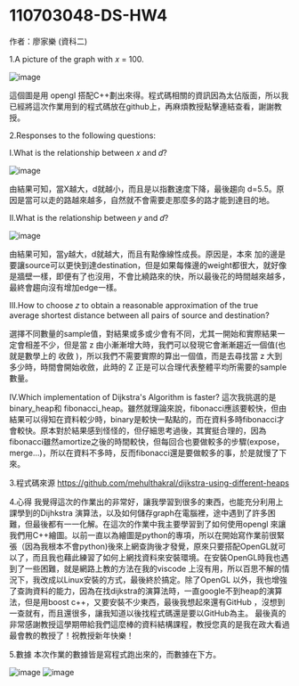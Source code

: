 # 110703048-DS-HW4
作者：廖家樂 (資科二)

1.A picture of the graph with 𝑥 = 100.

 ![image](https://user-images.githubusercontent.com/94668166/212936397-fe6dd7b0-63f1-4a14-993e-50bcffa7c8c5.png)

這個圖是用 opengl 搭配C++劃出來得。程式碼相關的資訊因為太佔版面，所以我已經將這次作業用到的程式碼放在github上，再麻煩教授點擊連結查看，謝謝教授。

2.Responses to the following questions:

I.What is the relationship between 𝑥 and 𝑑? 

 ![image](https://user-images.githubusercontent.com/94668166/212936489-9839d051-4a04-4c31-90f3-06856631742b.png)

由結果可知，當X越大，d就越小，而且是以指數速度下降，最後趨向 
d=5.5。原因是當可以走的路越來越多，自然就不會需要走那麼多的路才能到達目的地。

II.What is the relationship between 𝑦 and 𝑑?

 ![image](https://user-images.githubusercontent.com/94668166/212936549-5650bb37-2a2b-4852-b563-4ec3438a562a.png)

由結果可知，當y越大，d就越大，而且有點像線性成長。原因是，本來
加的邊是要讓source可以更快到達destination，但是如果每條邊的weight都很大，就好像是牆壁一樣，即便有了也沒用，不會比繞路來的快，所以最後花的時間越來越多，最終會趨向沒有增加edge一樣。


III.How to choose 𝑧 to obtain a reasonable approximation of the true average shortest distance between all pairs of source and destination? 

選擇不同數量的sample值，對結果或多或少會有不同，尤其一開始和實際結果一定會相差不少，但是當 z 由小漸漸增大時，我們可以發現它會漸漸趨近一個值(也就是數學上的 收斂 )，所以我們不需要實際的算出一個值，而是去尋找當 z 大到多少時，時間會開始收斂，此時的 Z 正是可以合理代表整體平均所需要的sample數量。

IV.Which implementation of Dijkstra's Algorithm is faster?
這次我挑選的是binary_heap和 fibonacci_heap。雖然就理論來說，fibonacci應該要較快，但由結果可以得知在資料較少時，binary是較快一點點的，而在資料多時fibonacci才會較快。原本對於結果感到怪怪的，但仔細思考過後，其實挺合理的，因為fibonacci雖然amortize之後的時間較快，但每回合也要做較多的步驟(expose，merge…)，所以在資料不多時，反而fibonacci還是要做較多的事，於是就慢了下來。

3.程式碼來源
https://github.com/mehulthakral/dijkstra-using-different-heaps 

4.心得
我覺得這次的作業出的非常好，讓我學習到很多的東西，也能充分利用上課學到的Dijhkstra 演算法，以及如何儲存graph在電腦裡，途中遇到了許多困難，但最後都有一一化解。在這次的作業中我主要學習到了如何使用opengl 來讓我們用C++繪圖。以前一直以為繪圖是python的專項，所以在開始寫作業前很緊張（因為我根本不會python)後來上網查詢後才發覺，原來只要搭配OpenGL就可以了，而且我也藉此練習了如何上網找資料來安裝環境。在安裝OpenGL時我也遇到了一些困難，就是網路上教的方法在我的viscode 上沒有用，所以百思不解的情況下，我改成以Linux安裝的方式，最後終於搞定。除了OpenGL 以外，我也增強了查詢資料的能力，因為在找dijkstra的演算法時，一直google不到heap的演算法，但是用boost c++，又要安裝不少東西，最後我想起來還有GitHub ，沒想到一查就有，而且還很多，讓我知道以後找程式碼還是要以GitHub為主。
最後真的非常感謝教授這學期帶給我們這麼棒的資料結構課程，教授您真的是我在政大看過最會教的教授了！祝教授新年快樂！


5.數據
本次作業的數據皆是寫程式跑出來的，而數據在下方。

 ![image](https://user-images.githubusercontent.com/94668166/212936751-e9c6b96a-18c0-42d1-b142-bbf74da867fc.png)
![image](https://user-images.githubusercontent.com/94668166/212936796-666cd2a2-0b6a-407e-8638-40c1354f2324.png)
